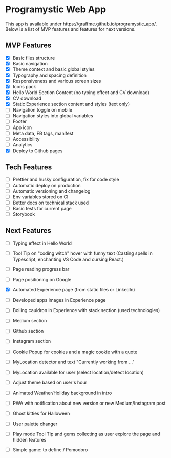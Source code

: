 # Programystic Web App

This app is available under https://graffme.github.io/programystic_app/.
Below is a list of MVP features and features for next versions.

## MVP Features
- [x] Basic files structure
- [x] Basic navigation
- [x] Theme context and basic global styles
- [x] Typography and spacing definition
- [x] Responsiveness and various screen sizes
- [x] Icons pack
- [x] Hello World Section Content (no typing effect and CV download)
- [x] CV download
- [x] Static Experience section content and styles (text only)
- [ ] Navigation toggle on mobile
- [ ] Navigation styles into global variables
- [ ] Footer
- [ ] App icon
- [ ] Meta data, FB tags, manifest
- [ ] Accessibility
- [ ] Analytics
- [x] Deploy to Github pages

## Tech Features
- [ ] Prettier and husky configuration, fix for code style
- [ ] Automatic deploy on production
- [ ] Automatic versioning and changelog
- [ ] Env variables stored on CI
- [ ] Better docs on technical stack used
- [ ] Basic tests for current page
- [ ] Storybook

## Next Features
- [ ] Typing effect in Hello World
- [ ] Tool Tip on "coding witch" hover with funny text (Casting spells in Typescript, enchanting VS Code and cursing React.)
- [ ] Page reading progress bar
- [ ] Page positioning on Google
- [x] Automated Experience page (from static files or LinkedIn)
- [ ] Developed apps images in Experience page
- [ ] Boiling cauldron in Experience with stack section (used technologies)
- [ ] Medium section
- [ ] Github section
- [ ] Instagram section
- [ ] Cookie Popup for cookies and a magic cookie with a quote
- [ ] MyLocation detector and text "Currently working from ..."
- [ ] MyLocation available for user (select location/detect location)
- [ ] Adjust theme based on user's hour
- [ ] Animated Weather/Holiday background in intro
- [ ] PWA with notification about new version or new Medium/Instagram post
- [ ] Ghost kitties for Halloween
- [ ] User palette changer
- [ ] Play mode Tool Tip and gems collecting as user explore the page and hidden features
- [ ] Simple game: to define / Pomodoro


